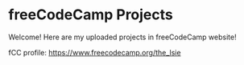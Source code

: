 # freeCodeCamp Projects

Welcome! Here are my uploaded projects in freeCodeCamp website!

fCC profile: https://www.freecodecamp.org/the_lsie
